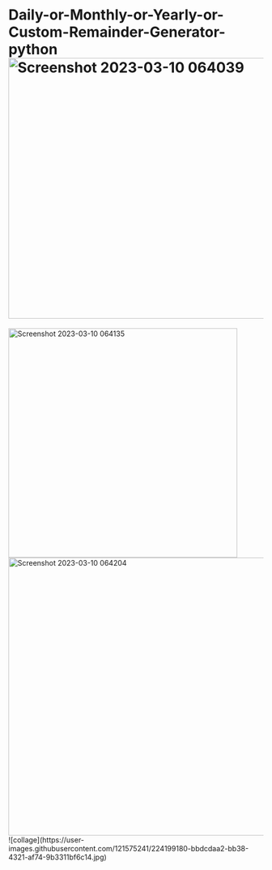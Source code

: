 # Daily-or-Monthly-or-Yearly-or-Custom-Remainder-Generator-python<img width="514" alt="Screenshot 2023-03-10 064039" src="https://user-images.githubusercontent.com/121575241/224199113-3b175496-49af-4eac-9e26-ed6ed0678fdd.png">
<img width="452" alt="Screenshot 2023-03-10 064135" src="https://user-images.githubusercontent.com/121575241/224199120-41e2ea44-d85e-4070-adb4-4a291ad7762e.png">
<img width="548" alt="Screenshot 2023-03-10 064204" src="https://user-images.githubusercontent.com/121575241/224199127-ce5a9e68-204b-499a-ba51-5dbfd2edc415.png">
![collage](https://user-images.githubusercontent.com/121575241/224199180-bbdcdaa2-bb38-4321-af74-9b3311bf6c14.jpg)
